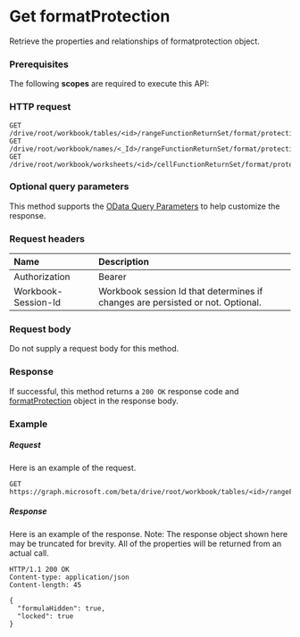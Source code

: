 # Get formatProtection

Retrieve the properties and relationships of formatprotection object.
### Prerequisites
The following **scopes** are required to execute this API: 
### HTTP request
<!-- { "blockType": "ignored" } -->
```http
GET /drive/root/workbook/tables/<id>/rangeFunctionReturnSet/format/protection
GET /drive/root/workbook/names/<_Id>/rangeFunctionReturnSet/format/protection
GET /drive/root/workbook/worksheets/<id>/cellFunctionReturnSet/format/protection
```
### Optional query parameters
This method supports the [OData Query Parameters](http://graph.microsoft.io/docs/overview/query_parameters) to help customize the response.

### Request headers
| Name      |Description|
|:----------|:----------|
| Authorization  | Bearer <code>|
| Workbook-Session-Id  | Workbook session Id that determines if changes are persisted or not. Optional.|

### Request body
Do not supply a request body for this method.
### Response
If successful, this method returns a `200 OK` response code and [formatProtection](../resources/formatprotection.md) object in the response body.
### Example
##### Request
Here is an example of the request.
<!-- {
  "blockType": "request",
  "name": "get_formatprotection"
}-->
```http
GET https://graph.microsoft.com/beta/drive/root/workbook/tables/<id>/rangeFunctionReturnSet/format/protection
```
##### Response
Here is an example of the response. Note: The response object shown here may be truncated for brevity. All of the properties will be returned from an actual call.
<!-- {
  "blockType": "response",
  "truncated": true,
  "@odata.type": "microsoft.graph.formatprotection"
} -->
```http
HTTP/1.1 200 OK
Content-type: application/json
Content-length: 45

{
  "formulaHidden": true,
  "locked": true
}
```

<!-- uuid: 8fcb5dbc-d5aa-4681-8e31-b001d5168d79
2015-10-25 14:57:30 UTC -->
<!-- {
  "type": "#page.annotation",
  "description": "Get formatProtection",
  "keywords": "",
  "section": "documentation",
  "tocPath": ""
}-->